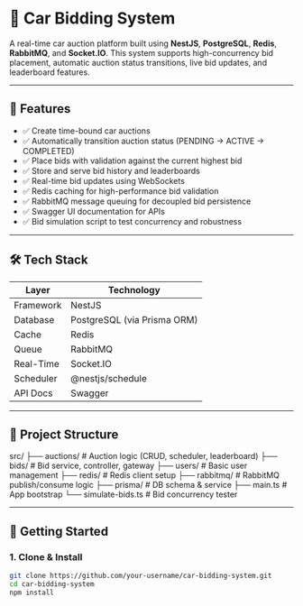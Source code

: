# 🚗 Car Bidding System

A real-time car auction platform built using **NestJS**, **PostgreSQL**, **Redis**, **RabbitMQ**, and **Socket.IO**. This system supports high-concurrency bid placement, automatic auction status transitions, live bid updates, and leaderboard features.

---

## 📌 Features

- ✅ Create time-bound car auctions
- ✅ Automatically transition auction status (PENDING → ACTIVE → COMPLETED)
- ✅ Place bids with validation against the current highest bid
- ✅ Store and serve bid history and leaderboards
- ✅ Real-time bid updates using WebSockets
- ✅ Redis caching for high-performance bid validation
- ✅ RabbitMQ message queuing for decoupled bid persistence
- ✅ Swagger UI documentation for APIs
- ✅ Bid simulation script to test concurrency and robustness

---

## 🛠️ Tech Stack

| Layer        | Technology     |
|--------------|----------------|
| Framework    | NestJS         |
| Database     | PostgreSQL (via Prisma ORM) |
| Cache        | Redis          |
| Queue        | RabbitMQ       |
| Real-Time    | Socket.IO      |
| Scheduler    | @nestjs/schedule |
| API Docs     | Swagger        |

---

## 🧱 Project Structure

src/
├── auctions/ # Auction logic (CRUD, scheduler, leaderboard)
├── bids/ # Bid service, controller, gateway
├── users/ # Basic user management
├── redis/ # Redis client setup
├── rabbitmq/ # RabbitMQ publish/consume logic
├── prisma/ # DB schema & service
├── main.ts # App bootstrap
└── simulate-bids.ts # Bid concurrency tester




---

## 🚀 Getting Started

### 1. Clone & Install

```bash
git clone https://github.com/your-username/car-bidding-system.git
cd car-bidding-system
npm install
